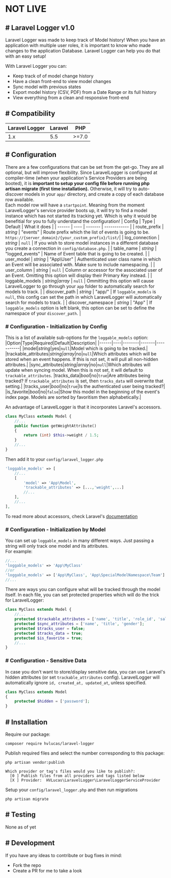 # NOT LIVE

## # Laravel Logger v1.0
Laravel Logger was made to keep track of Model history! When you have an application with multiple user roles, it is important to know who made changes to the application Database. Laravel Logger can help you do that with an easy setup!

With Laravel Logger you can:
  - Keep track of of model change history
  - Have a clean front-end to view model changes
  - Sync model with previous states
  - Export model history (CSV, PDF) from a Date Range or its full history
  - View everything from a clean and responsive front-end

## # Compatibility
| Laravel Logger | Laravel | PHP   |
| -------------- | ------- | ----  |
| 1.x            | 5.5     | >=7.0 |

## # Configuration
There are a few configurations that can be set from the get-go. They are all optional, but will improve flexibility. Since LaravelLogger is configured at compiler-time (when your application's Service Providers are being booted), it is **important to setup your config file before running php artisan migrate (first time installation).** Otherwise, it will try to auto-discover models in your `app/` directory, and create a copy of each database row available.   
Each model row will have a `startpoint`. Meaning from the moment LaravelLogger's service provider boots up, it will try to find a model instance which has not started its tracking yet. Which is why it would be benefitial for you to fully understand the configuration!
| Config | Type | Default | What it does |
| ------ | ---- | ------- | ------------ |
| route_prefix | *string* | "events" | Route prefix which the list of events is going to be. `https://{server_domain}/{your_custom_prefix}/list/`|
| log_connection | *string* | `null` | If you wish to store model instances in a different database you create a connection in `config/database.php`. |
| table_name | *string* | "logged_events" | Name of Event table that is going to be created. |
| user_model | *string* | "App\User" | Authenticated user class name in which an Event will be associated with. Make sure to include namespacing. |
| user_column | *string* | `null` | Column or accessor for the associated user of an Event. Omitting this option will display their Primary Key instead. |
| loggable_models | *string\|array* | `null` | Ommitting this option will cause LaravelLogger to go through your `app` folder to automatically search for models to track. |
| discover_path | *string* | "app/" | If `loggable_models` is `null`, this config can set the path in which LaravelLogger will automatically search for models to track. |
| discover_namespace | *string* | "App" | If `loggable_models` option is left blank, this option can be set to define the namespace of your `discover_path`. |


### # Configuration - Initialization by Config

This is a list of available sub-options for the `loggable_models` option:
|Option|Type|Required|Default|Description|
|------|----|--------|-------|-----------|
|model|*string*|yes|`null`|Model which is going to be tracked.|
|trackable_attributes|*string\|array*|no|`null`|Which attributes which will be stored when an event happens. If this is not set, it will pull all non-hidden attributes.|
|sync_attributes|*string\|array*|no|`null`|Which attributes will update when syncing model. When this is not set, it will default to `trackable_attributes`. 
|tracks_data|*bool*|no|`true`|Are attributes being tracked? If `trackable_attributes` is set, then `tracks_data` will overwrite that setting.|
|tracks_user|*bool*|no|`true`|Is the authenticated user being tracked?|
|is_favorite|*bool*|no|`false`|Show this model in the beginning of the event's index page. Models are sorted by favoritism then alphabetically.|

An advantage of LaravelLogger is that it incorporates Laravel's accessors. 
```php
class MyClass extends Model {
    //...
    public function getWeightAttribute()
    {
        return (int) $this->weight / 1.5;
    }
    //...
}
```

Then add it to your `config/laravel_logger.php` 
```php
'loggable_models' => [
    //...
    [
        'model' => 'App\Model',
        'trackable_attributes' => [...,'weight',...]
        //...
    ],
    //...
],
```
To read more about accessors, check Laravel's [documentation](https://laravel.com/docs/5.6/eloquent-mutators#accessors-and-mutators)

### # Configuration - Initialization by Model

You can set up `loggable_models` in many different ways. Just passing a string will only track one model and its attributes.   
For example:
```php
//...
'loggable_models' => 'App\MyClass'
//or
'loggable_models' => ['App\MyClass', 'App\SpecialModelNamespace\Team']
//...
```
There are ways you can configure what will be tracked through the model itself. In each file, you can set protected properties which will do the trick for LaravelLogger:
```php
class MyClass extends Model {
    //...
    protected $trackable_attributes = ['name', 'title', 'role_id', 'salary', 'gender'];
    protected $sync_attributes = ['name', 'title', 'gender'];
    protected $tracks_user = false;
    protected $tracks_data = true;
    protected $is_favorite = true;
    //...
}
```

### # Configuration - Sensitive Data
In case you don't want to store/display sensitive data, you can use Laravel's hidden attributes (or set  `trackable_attributes` config). LaravelLogger will automatically ignore `id, created_at, updated_at`, unless specified.
```php
class MyClass extends Model 
{
    protected $hidden = ['password'];
}
```

## # Installation
Require our package:
```console
composer require hvlucas/laravel-logger
```
Publish required files and select the number corresponding to this package:
```console
php artisan vendor:publish
```
```console
Which provider or tag's files would you like to publish?:
  [0 ] Publish files from all providers and tags listed below
  [X ] Provider:  HVLucas\LaravelLogger\LaravelLoggerServiceProvider
```
Setup your `config/laravel_logger.php` and then run migrations
```console
php artisan migrate
```
## # Testing
None as of yet

## # Development
If you have any ideas to contribute or bug fixes in mind: 
  - Fork the repo 
  - Create a PR for me to take a look
